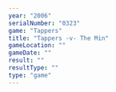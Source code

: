 ```yaml
---
year: "2006"
serialNumber: "0323" 
game: "Tappers"
title: "Tappers -v- The Min"
gameLocation: ""
gameDate: ""
result: ""
resultType: ""
type: "game"
---
```

